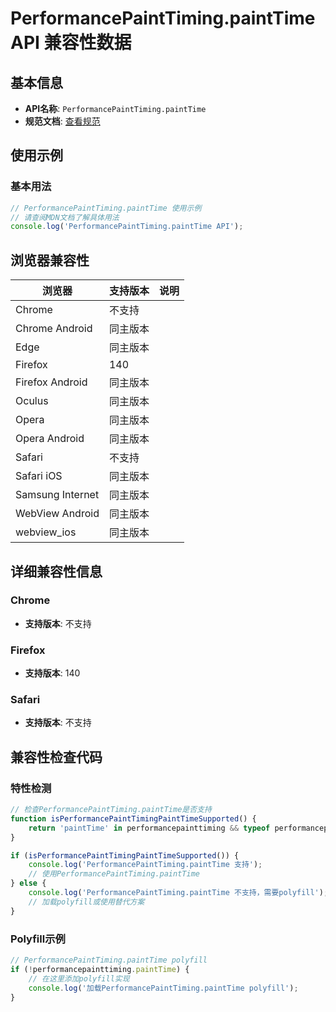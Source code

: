# PerformancePaintTiming.paintTime API 兼容性数据

## 基本信息

- **API名称**: `PerformancePaintTiming.paintTime`
- **规范文档**: [查看规范](https://w3c.github.io/paint-timing/#dom-painttimingmixin-painttime)

## 使用示例

### 基本用法

```javascript
// PerformancePaintTiming.paintTime 使用示例
// 请查阅MDN文档了解具体用法
console.log('PerformancePaintTiming.paintTime API');
```

## 浏览器兼容性

| 浏览器 | 支持版本 | 说明 |
|--------|----------|------|
| Chrome | 不支持 |  |
| Chrome Android | 同主版本 |  |
| Edge | 同主版本 |  |
| Firefox | 140 |  |
| Firefox Android | 同主版本 |  |
| Oculus | 同主版本 |  |
| Opera | 同主版本 |  |
| Opera Android | 同主版本 |  |
| Safari | 不支持 |  |
| Safari iOS | 同主版本 |  |
| Samsung Internet | 同主版本 |  |
| WebView Android | 同主版本 |  |
| webview_ios | 同主版本 |  |

## 详细兼容性信息

### Chrome

- **支持版本**: 不支持

### Firefox

- **支持版本**: 140

### Safari

- **支持版本**: 不支持

## 兼容性检查代码

### 特性检测

```javascript
// 检查PerformancePaintTiming.paintTime是否支持
function isPerformancePaintTimingPaintTimeSupported() {
    return 'paintTime' in performancepainttiming && typeof performancepainttiming.paintTime === 'function';
}

if (isPerformancePaintTimingPaintTimeSupported()) {
    console.log('PerformancePaintTiming.paintTime 支持');
    // 使用PerformancePaintTiming.paintTime
} else {
    console.log('PerformancePaintTiming.paintTime 不支持，需要polyfill');
    // 加载polyfill或使用替代方案
}
```

### Polyfill示例

```javascript
// PerformancePaintTiming.paintTime polyfill
if (!performancepainttiming.paintTime) {
    // 在这里添加polyfill实现
    console.log('加载PerformancePaintTiming.paintTime polyfill');
}
```

